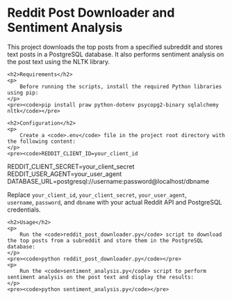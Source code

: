 <!DOCTYPE html>
<html lang="en">
<head>
    <meta charset="UTF-8">
    <meta name="viewport" content="width=device-width, initial-scale=1.0">
    <title>Reddit Post Downloader and Sentiment Analysis</title>
</head>
<body>
    <h1>Reddit Post Downloader and Sentiment Analysis</h1>
    <p>
        This project downloads the top posts from a specified subreddit and stores text posts in a PostgreSQL database. It also performs sentiment analysis on the post text using the NLTK library.
    </p>

    <h2>Requirements</h2>
    <p>
        Before running the scripts, install the required Python libraries using pip:
    </p>
    <pre><code>pip install praw python-dotenv psycopg2-binary sqlalchemy nltk</code></pre>

    <h2>Configuration</h2>
    <p>
        Create a <code>.env</code> file in the project root directory with the following content:
    </p>
    <pre><code>REDDIT_CLIENT_ID=your_client_id

REDDIT_CLIENT_SECRET=your_client_secret
REDDIT_USER_AGENT=your_user_agent
DATABASE_URL=postgresql://username:password@localhost/dbname
</code></pre>
<p>Replace <code>your_client_id</code>, <code>your_client_secret</code>, <code>your_user_agent</code>, <code>
username</code>, <code>password</code>, and <code>dbname</code> with your actual Reddit API and PostgreSQL
credentials.</p>

    <h2>Usage</h2>
    <p>
        Run the <code>reddit_post_downloader.py</code> script to download the top posts from a subreddit and store them in the PostgreSQL database:
    </p>
    <pre><code>python reddit_post_downloader.py</code></pre>
    <p>
        Run the <code>sentiment_analysis.py</code> script to perform sentiment analysis on the post text and display the results:
    </p>
    <pre><code>python sentiment_analysis.py</code></pre>

</body>
</html>
